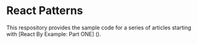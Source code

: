 # React Patterns

This respository provides the sample code for a series of articles
starting with [React By Example: Part ONE]
().
